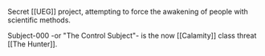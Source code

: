 Secret [[UEG]] project, attempting to force the awakening of people with scientific methods.

Subject-000 -or "The Control Subject"- is the now [[Calamity]] class threat [[The Hunter]].